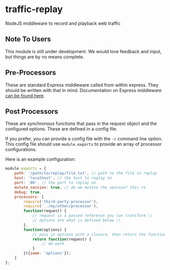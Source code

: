 # traffic-replay
NodeJS middleware to record and playback web traffic

## Note To Users

This module is still under development.  We would love feedback and input, but things are by no means complete.

## Pre-Processors

These are standard Express middleware called from within express.  They should be written with that in mind.  Documentation on Express middleware [can be found here](http://expressjs.com/en/guide/using-middleware.html).

## Post Processors

These are synchronous functions that pass in the request object and the configured options.  These are defined in a config file.

If you prefer, you can provide a config file with the `-c` command line option.  This config file should use `module.exports` to provide an array of processor configurations.

Here is an example configuration:

```javascript
module.exports = {
    path: '/path/to/replay/file.txt', // path to the file to replay
    host: 'localhost', // the host to replay to
    port: '80', // the port to replay on
    mutate_session: true, // do we mutate the session? this re
    debug: true,
    processors: [
        require('third-party-processor'),
        require('../my/other/processor'),
        function(request) {
            // request is a passed reference you can transform \\
            // options are what is defined below \\
        },
        function(options) {
            // pass in options with a closure, then return the function
            return function(request) {
                // do work
            }
        }({some: 'options'});
    ]
};
```